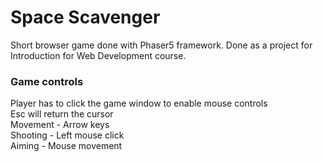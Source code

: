 # Space Scavenger
Short browser game done with Phaser5 framework.
Done as a project for Introduction for Web Development course.

### Game controls
Player has to click the game window to enable mouse controls<br>
Esc will return the cursor<br>
Movement - Arrow keys<br>
Shooting - Left mouse click<br>
Aiming - Mouse movement<br>
